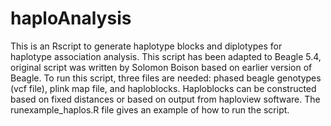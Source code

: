 # haploAnalysis
This is an Rscript to generate haplotype blocks and diplotypes for haplotype association analysis. This script has been adapted to Beagle 5.4, original script was written by Solomon Boison based on earlier version of Beagle. To run this script, three files are needed: phased beagle genotypes (vcf file), plink map file, and haploblocks. Haploblocks can be constructed based on fixed distances or based on output from haploview software. The runexample_haplos.R file gives an example of how to run the script. 



